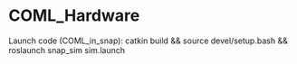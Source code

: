 # COML_Hardware
Launch code (COML_in_snap):
catkin build && source devel/setup.bash && roslaunch snap_sim sim.launch
